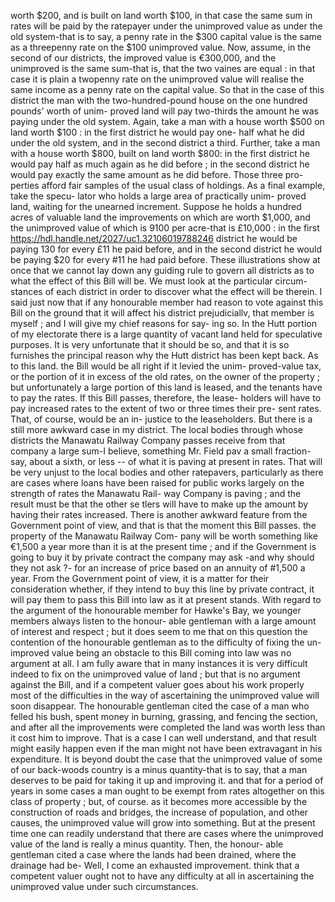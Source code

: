 worth $200, and is built on land worth $100, in that case the same sum in rates will be paid by the ratepayer under the unimproved value as under the old system-that is to say, a penny rate in the $300 capital value is the same as a threepenny rate on the $100 unimproved value. Now, assume, in the second of our districts, the improved value is €300,000, and the unimproved is the same sum-that is, that the two vaines are equal : in that case it is plain a twopenny rate on the unimproved value will realise the same income as a penny rate on the capital value. So that in the case of this district the man with the two-hundred-pound house on the one hundred pounds' worth of unim- proved land will pay two-thirds the amount he was paying under the old system. Again, take a man with a house worth $500 on land worth $100 : in the first district he would pay one- half what he did under the old system, and in the second district a third. Further, take a man with a house worth $800, built on land worth $800: in the first district he would pay half as much again as he did before ; in the second district he would pay exactly the same amount as he did before. Those three pro- perties afford fair samples of the usual class of holdings. As a final example, take the specu- lator who holds a large area of practically unim- proved land, waiting for the unearned increment. Suppose he holds a hundred acres of valuable land the improvements on which are worth $1,000, and the unimproved value of which is 9100 per acre-that is £10,000 : in the first https://hdl.handle.net/2027/uc1.32106019788246 district he would be paying 130 for every £11 he paid before, and in the second district he would be paying $20 for every #11 he had paid before. These illustrations show at once that we cannot lay down any guiding rule to govern all districts as to what the effect of this Bill will be. We must look at the particular circum- stances of each district in order to discover what the effect will be therein. I said just now that if any honourable member had reason to vote against this Bill on the ground that it will affect his district prejudiciallv, that member is myself ; and I will give my chief reasons for say- ing so. In the Hutt portion of my electorate there is a large quantity of vacant land held for speculative purposes. It is very unfortunate that it should be so, and that it is so furnishes the principal reason why the Hutt district has been kept back. As to this land. the Bill would be all right if it levied the unim- proved-value tax, or the portion of it in excess of the old rates, on the owner of the property ; but unfortunately a large portion of this land is leased, and the tenants have to pay the rates. If this Bill passes, therefore, the lease- holders will have to pay increased rates to the extent of two or three times their pre- sent rates. That, of course, would be an in- justice to the leaseholders. But there is a still more awkward case in my district. The local bodies through whose districts the Manawatu Railway Company passes receive from that company a large sum-I believe, something Mr. Field pav a small fraction-say, about a sixth, or less -- of what it is paving at present in rates. That will be very unjust to the local bodies and other ratepavers, particularly as there are cases where loans have been raised for public works largely on the strength of rates the Manawatu Rail- way Company is paving ; and the result must be that the other se tlers will have to make up the amount by having their rates increased. There is another awkward feature from the Government point of view, and that is that the moment this Bill passes. the property of the Manawatu Railway Com- pany will be worth something like €1,500 a year more than it is at the present time ; and if the Government is going to buy it by private contract the company may ask -and why should they not ask ?- for an increase of price based on an annuity of #1,500 a year. From the Government point of view, it is a matter for their consideration whether, if they intend to buy this line by private contract, it will pay them to pass this Bill into law as it at present stands. With regard to the argument of the honourable member for Hawke's Bay, we younger members always listen to the honour- able gentleman with a large amount of interest and respect ; but it does seem to me that on this question the contention of the honourable gentleman as to the difficulty of fixing the un- improved value being an obstacle to this Bill coming into law was no argument at all. I am fully aware that in many instances it is very difficult indeed to fix on the unimproved value of land ; but that is no argument against the Bill, and if a competent valuer goes about his work properly most of the difficulties in the way of ascertaining the unimproved value will soon disappear. The honourable gentleman cited the case of a man who felled his bush, spent money in burning, grassing, and fencing the section, and after all the improvements were completed the land was worth less than it cost him to improve. That is a case I can well understand, and that result might easily happen even if the man might not have been extravagant in his expenditure. It is beyond doubt the case that the unimproved value of some of our back-woods country is a minus quantity-that is to say, that a man deserves to be paid for taking it up and improving it. and that for a period of years in some cases a man ought to be exempt from rates altogether on this class of property ; but, of course. as it becomes more accessible by the construction of roads and bridges, the increase of population, and other causes, the unimproved value will grow into something. But at the present time one can readily understand that there are cases where the unimproved value of the land is really a minus quantity. Then, the honour- able gentleman cited a case where the lands had been drained, where the drainage had be- Well, I come an exhausted improvement. think that a competent valuer ought not to have any difficulty at all in ascertaining the unimproved value under such circumstances. 